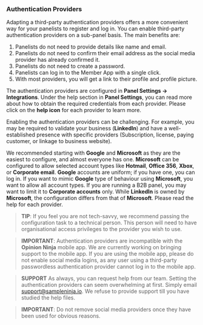 ### Authentication Providers
Adapting a third-party authentication providers offers a more convenient way for your panelists to register and log in. You can enable third-party authentication providers on a sub-panel basis. The main benefits are:

1) Panelists do not need to provide details like name and email.
2) Panelists do not need to confirm their email address as the social media provider has already confirmed it.
3) Panelists do not need to create a password.
4) Panelists can log in to the Member App with a single click.
5) With most providers, you will get a link to their profile and profile picture.

The authentication providers are configured in **Panel Settings -> Integrations**. Under the help section in **Panel Settings**, you can read more about how to obtain the required credentials from each provider. Please click on the **help icon** for each provider to learn more.

Enabling the authentication providers can be challenging. For example, you may be required to validate your business (**LinkedIn**) and have a well-established presence with specific providers (Subscription, license, paying customer, or linkage to business website). 

We recommended starting with **Google** and **Microsoft** as they are the easiest to configure, and almost everyone has one. **Microsoft** can be configured to allow selected account types like **Hotmail**, **Office 356**, **Xbox**, or **Corporate email**. **Google** accounts are uniform; if you have one, you can log in. If you want to mimic **Google** type of behaviour using **Microsoft**, you want to allow all account types. If you are running a B2B panel, you may want to limit it to **Corporate accounts** only. While **LinkedIn** is owned by **Microsoft**, the configuration differs from that of **Microsoft**. Please read the help for each provider.

> **TIP**: If you feel you are not tech-savvy, we recommend passing the configuration task to a technical person. This person will need to have organisational access privileges to the provider you wish to use. 

> **IMPORTANT**: Authentication providers are incompatible with the **Opinion Ninja** mobile app. We are currently working on bringing support to the mobile app. If you are using the mobile app, please do not enable social media logins, as any user using a third-party passwordless authentication provider cannot log in to the mobile app.

> **SUPPORT** As always, you can request help from our team. Setting the authentication providers can seem overwhelming at first. Simply email support@sampleninja.io. We refuse to provide support till you have studied the help files.

> **IMPORTANT**: Do not remove social media providers once they have been used for obvious reasons.
